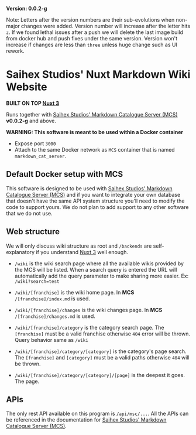 **Version: 0.0.2-g**

Note: Letters after the version numbers are their sub-evolutions when non-major changes were added. Version number will increase after the letter hits `z`. If we found lethal issues after a push we will delete the last image build from docker hub and push fixes under the same version. Version won't increase if changes are less than `three` unless huge change such as UI rework.

# Saihex Studios' Nuxt Markdown Wiki Website
**BUILT ON TOP [Nuxt 3](https://nuxt.com/)**

Runs together with [Saihex Studios' Markdown Catalogue Server (MCS)](https://github.com/Saihex/markdown_catalogue_server) **v0.0.2-g** and above.

**WARNING: This software is meant to be used within a Docker container**

- Expose port `3000`
- Attach to the same Docker network as `MCS` container that is named `markdown_cat_server`.

## Default Docker setup with **MCS**
This software is designed to be used with [Saihex Studios' Markdown Catalogue Server (MCS)](https://github.com/Saihex/markdown_catalogue_server) and if you want to integrate your own database that doesn't have the same API system structure you'll need to modify the code to support yours. We do not plan to add support to any other software that we do not use.

## Web structure
We will only discuss wiki structure as root and `/backends` are self-explanatory if you understand [Nuxt 3](https://nuxt.com/) well enough.

- `/wiki` is the wiki search page where all the available wikis provided by the MCS will be listed. When a search query is entered the URL will automatically add the query parameter to make sharing more easier. Ex: `/wiki?search=test`

- `/wiki/[franchise]` is the wiki home page. In **MCS** `/[franchise]/index.md` is used.

- `/wiki/[franchise]/changes` is the wiki changes page. In **MCS** `/[franchise]/changes.md` is used.

- `/wiki/[franchise]/category` is the category search page. The `[franchise]` must be a valid franchise otherwise `404` error will be thrown. Query behavior same as `/wiki`

- `/wiki/[franchise]/category/[category]` is the category's page search. The `[franchise]` and `[category]` must be a valid paths otherwise `404` will be thrown.

- `/wiki/[franchise]/category/[category]/[page]` is the deepest it goes. The page.

## APIs
The only rest API available on this program is `/api/msc/...`.
All the APIs can be referenced in the documentation for [Saihex Studios' Markdown Catalogue Server (MCS)](https://github.com/Saihex/markdown_catalogue_server).